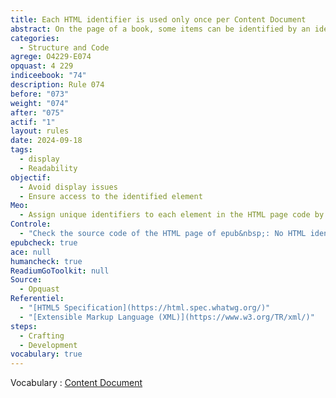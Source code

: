```yaml
---
title: Each HTML identifier is used only once per Content Document
abstract: On the page of a book, some items can be identified by an identifier. It must be unique within this page.
categories:
  - Structure and Code
agrege: O4229-E074
opquast: 4 229
indiceebook: "74"
description: Rule 074
before: "073"
weight: "074"
after: "075"
actif: "1"
layout: rules
date: 2024-09-18
tags:
  - display
  - Readability
objectif:
  - Avoid display issues
  - Ensure access to the identified element
Meo:
  - Assign unique identifiers to each element in the HTML page code by ensuring that no identifier is reused to this page.
Controle:
  - "Check the source code of the HTML page of epub&nbsp;: No HTML identifier must be used more than once. Or EpubCheck"
epubcheck: true
ace: null
humancheck: true
ReadiumGoToolkit: null
Source:
  - Opquast
Referentiel:
  - "[HTML5 Specification](https://html.spec.whatwg.org/)"
  - "[Extensible Markup Language (XML)](https://www.w3.org/TR/xml/)"
steps:
  - Crafting
  - Development
vocabulary: true
---
```


Vocabulary&nbsp;: [Content Document](../../vocabulaire#contentdocument)